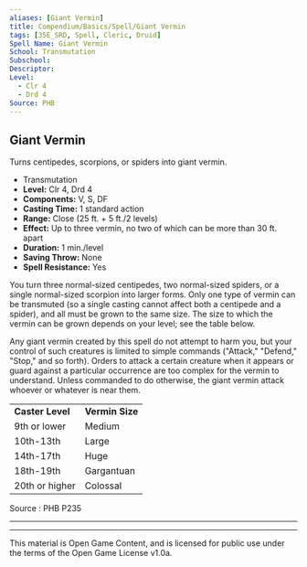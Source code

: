 ```yaml
---
aliases: [Giant Vermin]
title: Compendium/Basics/Spell/Giant Vermin
tags: [35E_SRD, Spell, Cleric, Druid]
Spell Name: Giant Vermin
School: Transmutation
Subschool: 
Descriptor: 
Level:
  - Clr 4
  - Drd 4
Source: PHB
---
```



## Giant Vermin

Turns centipedes, scorpions, or spiders into giant vermin.

*   Transmutation
*   **Level:** Clr 4, Drd 4
*   **Components:** V, S, DF
*   **Casting Time:** 1 standard action
*   **Range:** Close (25 ft. + 5 ft./2 levels)
*   **Effect:** Up to three vermin, no two of which can be more than 30 ft. apart
*   **Duration:** 1 min./level
*   **Saving Throw:** None
*   **Spell Resistance:** Yes

<p>You turn three normal-sized centipedes, two normal-sized spiders, or a single normal-sized scorpion into larger forms. Only one type of vermin can be transmuted (so a single casting cannot affect both a centipede and a spider), and all must be grown to the same size. The size to which the vermin can be grown depends on your level; see the table below.</p><p>Any giant vermin created by this spell do not attempt to harm you, but your control of such creatures is limited to simple commands ("Attack," "Defend," "Stop," and so forth). Orders to attack a certain creature when it appears or guard against a particular occurrence are too complex for the vermin to understand. Unless commanded to do otherwise, the giant vermin attack whoever or whatever is near them.</p><table> <tr decoration="underline"> <td> <b>Caster Level</b> </td> <td> <b>Vermin Size</b> </td> </tr> <tr> <td> 9th or lower </td> <td> Medium </td> </tr> <tr> <td> 10th-13th </td> <td> Large </td> </tr> <tr> <td> 14th-17th </td> <td> Huge </td> </tr> <tr> <td> 18th-19th </td> <td> Gargantuan </td> </tr> <tr> <td> 20th or higher </td> <td> Colossal </td> </tr> </table>

Source : PHB P235

---

---

This material is Open Game Content, and is licensed for public use under
the terms of the Open Game License v1.0a.
